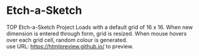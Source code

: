 # Etch-a-Sketch
TOP Etch-a-Sketch Project
Loads with a default grid of 16 x 16. When new dimension is entered through form, grid is resized. 
When mouse hovers over each grid cell, random colour is generated. 
<br>
use URL: https://htmlpreview.github.io/ to preview. 
